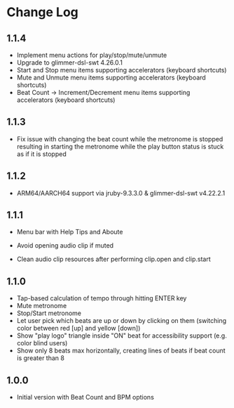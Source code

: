 # Change Log

## 1.1.4

- Implement menu actions for play/stop/mute/unmute
- Upgrade to glimmer-dsl-swt 4.26.0.1
- Start and Stop menu items supporting accelerators (keyboard shortcuts)
- Mute and Unmute menu items supporting accelerators (keyboard shortcuts)
- Beat Count -> Increment/Decrement menu items supporting accelerators (keyboard shortcuts)

## 1.1.3

- Fix issue with changing the beat count while the metronome is stopped resulting in starting the metronome while the play button status is stuck as if it is stopped

## 1.1.2

- ARM64/AARCH64 support via jruby-9.3.3.0 & glimmer-dsl-swt v4.22.2.1

## 1.1.1

- Menu bar with Help Tips and Aboute

- Avoid opening audio clip if muted
- Clean audio clip resources after performing clip.open and clip.start

## 1.1.0

- Tap-based calculation of tempo through hitting ENTER key
- Mute metronome
- Stop/Start metronome
- Let user pick which beats are up or down by clicking on them (switching color between red [up] and yellow [down])
- Show "play logo" triangle inside "ON" beat for accessibility support (e.g. color blind users)
- Show only 8 beats max horizontally, creating lines of beats if beat count is greater than 8

## 1.0.0

- Initial version with Beat Count and BPM options
